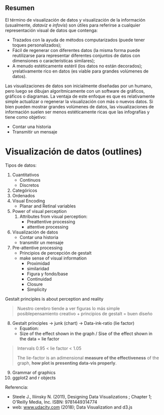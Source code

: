 ## Resumen

El término de visualización de datos y visualización de la información (usualmente, *dataviz* e *infovis*) son útiles para referirse a cualquier representación visual de datos que contenga:

- Trazados con la ayuda de métodos computarizados (puede tener toques personalizados); 
- Fácil de regenerar con diferentes datos (la misma forma puede reutilizarse para representar diferentes conjuntos de datos con dimensiones o características similares);
- A menudo estéticamente estéril (los datos no están decorados); yrelativamente rico en datos (es viable para grandes volúmenes de datos). 

Las visualizaciones de datos son inicialmente diseñadas por un humano, pero luego se dibujan algorítmicamente con un software de gráficos, gráficos o diagramas. La ventaja de este enfoque es que es relativamente simple actualizar o regenerar la visualización con más o nuevos datos. Si bien pueden mostrar grandes volúmenes de datos, las visualizaciones de información suelen ser menos estéticamente ricas que las infografías y tiene como objetivo:

- Contar una historia
- Transmitir un mensaje

# Visualización de datos (outlines)

Tipos de datos:

1. Cuantitativos
   - Continuos
   - Discretos
2. Categóricos
3. Ordenados
4. Visual Encoding
   - Planar and Retinal variables
5. Power of visual perception
   1. Attributes from visual perception:
      - Preattentive processing
      - attentive processing
6. Visualización de datos
   - Contar una historia
   - transmitir un mensaje
7. Pre-attentive processing
   - Principios de percepción de gestalt
   - make sense of visual information
     - Proximidad
     - similaridad
     - Figura y fondo/base
     - Continuidad
     - Closure
     - Simplicity

Gestalt principles is about perception and reality 

>  Nuestro cerebro tiende a ver figuras lo más simple posiblepensamiento creativo + principios de gestalt = buen diseño 

8. Gestalt principles → junk (chart) → Data-ink-ratio (lie factor)
   - Equation:
   - Size of the effect shown in the graph / Sise of the effect shown in the data = lie factor  

>  Intervals 0.95 < lie factor < 1.05 
>
> The lie-factor is an adimensional **measure of the effectiveness** of the graph, **how plot is presenting data-vis properly**. 

9. Grammar of graphics
10. ggplot2 and r objects

Referencia:
- Steele J., Iliinsky N. (2011), Designing Data Visualizations ; Chapter 1; O'Reilly Media, Inc. ISBN: 9781449314774
- web: www.udacity.com (2018); Data Visualization and d3.js 